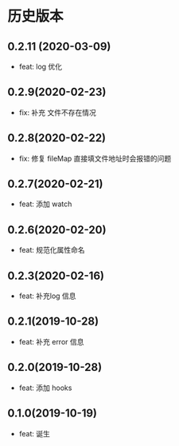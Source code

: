 # 历史版本
## 0.2.11 (2020-03-09)
* feat: log 优化

## 0.2.9(2020-02-23)
* fix: 补充 文件不存在情况

## 0.2.8(2020-02-22)
* fix: 修复 fileMap 直接填文件地址时会报错的问题

## 0.2.7(2020-02-21)
* feat: 添加 watch

## 0.2.6(2020-02-20)
* feat: 规范化属性命名

## 0.2.3(2020-02-16)
* feat: 补充log 信息

## 0.2.1(2019-10-28)
* feat: 补充 error 信息

## 0.2.0(2019-10-28)
* feat: 添加 hooks

## 0.1.0(2019-10-19)
* feat: 诞生